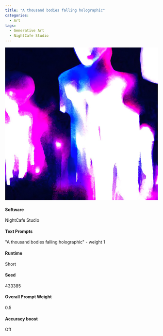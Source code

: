 ```yaml
---
title: "A thousand bodies falling holographic"
categories:
  - Art
tags:
  - Generative Art
  - NightCafe Studio
---
```


![A thousand bodies falling holographic](/assets/images/2022/2022-01-28-a-thousand-bodies-falling-holographic.jpg)

#### Software
NightCafe Studio

#### Text Prompts
"A thousand bodies falling holographic" - weight 1

#### Runtime
Short

#### Seed
433385

#### Overall Prompt Weight
0.5

#### Accuracy boost
Off